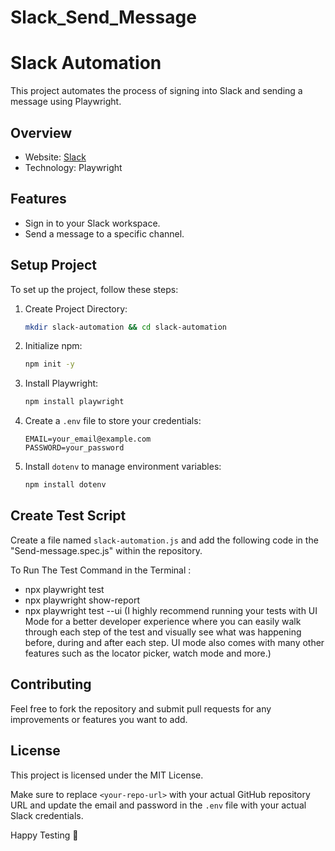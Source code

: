 ﻿# Slack_Send_Message
# Slack Automation

This project automates the process of signing into Slack and sending a message using Playwright.

## Overview

- Website: [Slack](https://slack.com)
- Technology: Playwright

## Features

- Sign in to your Slack workspace.
- Send a message to a specific channel.

## Setup Project

To set up the project, follow these steps:

1. Create Project Directory:
   ```bash
   mkdir slack-automation && cd slack-automation

2. Initialize npm:
   ```bash
   npm init -y
   ```

3. Install Playwright:
   ```bash
   npm install playwright
   ```

4. Create a `.env` file to store your credentials:
   ```plaintext
   EMAIL=your_email@example.com
   PASSWORD=your_password
   ```

5. Install `dotenv` to manage environment variables:
   ```bash
   npm install dotenv
   ```

## Create Test Script

Create a file named `slack-automation.js` and add the following code in the "Send-message.spec.js" within the repository.

To Run The Test Command in the Terminal :
* npx playwright test
* npx playwright show-report
* npx playwright test --ui (I highly recommend running your tests with UI Mode for a better developer experience where you can easily walk through each step of the test and visually see what was happening before, during and after each step. UI mode also comes with many other features such as the locator picker, watch mode and more.)



## Contributing

Feel free to fork the repository and submit pull requests for any improvements or features you want to add.

## License

This project is licensed under the MIT License.

Make sure to replace `<your-repo-url>` with your actual GitHub repository URL and update the email and password in the `.env` file with your actual Slack credentials.

Happy Testing 🚀
